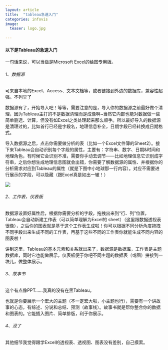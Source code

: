 ```yaml
---
layout: article
title:  "tableau急速入门"
categories: infovis
image: 
  teaser: logo.jpg
  
---
```


#### 以下是Tableau的急速入门

一句话来说，可以当做是Microsoft Excel的绘图专用版。

###### 1、数据源

可来自本地的Excel、Access、文本文档等，或者链接到外边的数据库，兼容性超强。不列举了

数据源有了，开始导入吧！等等，需要注意的是，导入你的数据源之前最好做个清理，因为Tableau主打的不是数据清理而是成像啊~当然它内部也能对数据做一些简单删选、计算，但没有如Excel之类处理起来那么顺手。所以最好导入的数据源是清理过的，比如首行已经是字段名，地理信息补全，日期字段已经转换成日期格式。

导入数据源之后，点击你需要做分析的表（比如一个Excel文件簿的Sheet2）。接下来Tableau会自动识别每个字段的属性，主要有：字符串、数字、日期&时间和地理角色，有时候它会识别不准，需要你手动去调节——比如地理信息它识别成字符串，之后你想生成地理信息图就会出错，你需要了解数据源的属性、并根据你的分析需求对应到Tableau的属性（就是下图中小地球那一行内容）。对应不需要进行展示的字段，可以隐藏（跟Excel真是如出一辙！）

<img src="https://htgchouse.github.io/images/属性.jpg">

###### 2、工作表，仪表板

数据源设置好属性后，根据你需要分析的字段，拖拽出来到“行、列”位置，Tableau会自动新建工作表（可以简单理解为Excel的 sheet）（这里跟数据透视表很像），之后你的图表就是基于这个工作表生成啦！你可以根据不同分析角度拖拽不同字段出来生成不同的工作表，再基于这些不同的工作表你就能生成不同内容的图表啦！

讲到这里，Tableau的基本元素和关系就出来了，数据源是数据库，工作表是主题数据库，同时它也能做展示，仪表板便于你吧不同主题的数据表（或图）拼接到一块儿，做整体展示。

###### 3、故事书

这个有点像PPT……我真的没有在黑Tableau。

也就是你要展示一个宏大的主题（不一定宏大啦，小主题也行），需要有一个讲故事的心态，有综述、分说和总结、预测（故事线）。故事书就是帮你整合你的数据和图表的。它能插入图片、简单排版，利于你展示。

###### 4、没了

其他细节我觉得跟学Excel的透视表、透视图、图表没有差别，自己摸索。


















